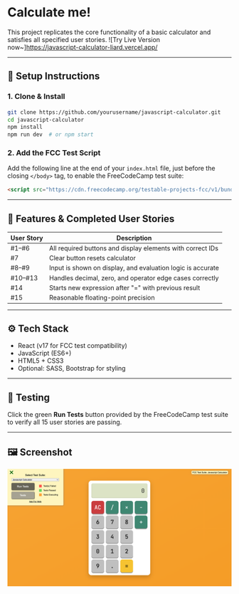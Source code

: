 # Calculate me!

This project replicates the core functionality of a basic calculator and satisfies all specified user stories.
![Try Live Version now~]https://javascript-calculator-liard.vercel.app/

---


## 🚀 Setup Instructions

### 1. Clone & Install

```bash
git clone https://github.com/yourusername/javascript-calculator.git
cd javascript-calculator
npm install
npm run dev  # or npm start
```

### 2. Add the FCC Test Script

Add the following line at the end of your `index.html` file, just before the closing `</body>` tag, to enable the FreeCodeCamp test suite:

```html
<script src="https://cdn.freecodecamp.org/testable-projects-fcc/v1/bundle.js"></script>
```

---

## 🎯 Features & Completed User Stories

| User Story | Description                                                       |
|------------|------------------------------------------------------------------|
| #1–#6      | All required buttons and display elements with correct IDs       |
| #7         | Clear button resets calculator                                   |
| #8–#9      | Input is shown on display, and evaluation logic is accurate      |
| #10–#13    | Handles decimal, zero, and operator edge cases correctly         |
| #14        | Starts new expression after "=" with previous result             |
| #15        | Reasonable floating-point precision                              |

---

## ⚙️ Tech Stack

- React (v17 for FCC test compatibility)  
- JavaScript (ES6+)  
- HTML5 + CSS3  
- Optional: SASS, Bootstrap for styling  

---

## 🧪 Testing

Click the green **Run Tests** button provided by the FreeCodeCamp test suite to verify all 15 user stories are passing.

---

## 🖼️ Screenshot

![Calculator UI interface](./preview-calculator.png)


